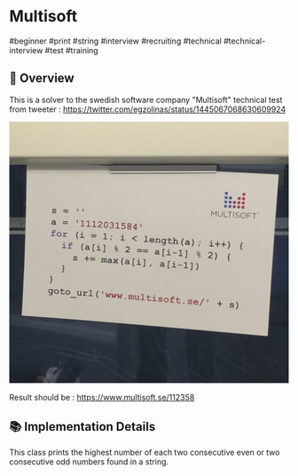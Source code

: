 Multisoft
===

#beginner #print #string #interview #recruiting #technical #technical-interview #test #training

## 📑 Overview

This is a solver to the swedish software company "Multisoft" technical test from tweeter : https://twitter.com/egzolinas/status/1445067068630609924

![multisoft.jpg](multisoft.jpg)

Result should be : https://www.multisoft.se/112358

## 📚 Implementation Details

This class prints the highest number of each two consecutive even or two consecutive odd numbers found in a string.


